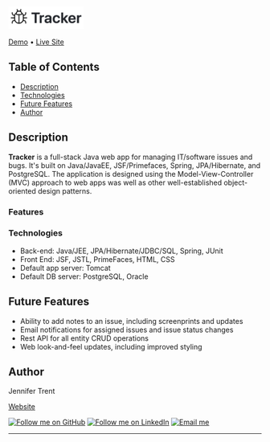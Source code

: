 <img src="readme_assets/tracker_readme.jpg" 
	 alt="Tracker" 
	 width="150" height="45">
	 
<a href="#key-features">Demo</a> •
<a href="http://jentrent.com/tracker" target="_blank">Live Site</a> 

## Table of Contents
- [Description](#description)
- [Technologies](#technologies)
- [Future Features](#future-features)
- [Author](#author)


## Description
**Tracker** is a full-stack Java web app for managing IT/software issues and bugs. It's built on Java/JavaEE, JSF/Primefaces,
Spring, JPA/Hibernate, and PostgreSQL. The application is designed using the Model-View-Controller (MVC) approach to web apps was well as other well-established object-oriented design patterns.

### Features

### Technologies
- Back-end: Java/JEE, JPA/Hibernate/JDBC/SQL, Spring, JUnit
- Front End: JSF, JSTL, PrimeFaces, HTML, CSS
- Default app server: Tomcat
- Default DB server: PostgreSQL, Oracle


## Future Features

- Ability to add notes to an issue, including screenprints and updates
- Email notifications for assigned issues and issue status changes
- Rest API for all entity CRUD operations
- Web look-and-feel updates, including improved styling

## Author

Jennifer Trent

<a href="http://jentrent.com" target="_blank">Website</a>

[![Follow me on GitHub](https://img.shields.io/badge/GitHub-100000?style=for-the-badge&logo=github&logoColor=white)](https://github.com/jentrent12) 
[![Follow me on LinkedIn](https://img.shields.io/badge/LinkedIn-0077B5?style=for-the-badge&logo=linkedin&logoColor=white)](https://www.linkedin.com/in/jenniferltrent/)
[![Email me](https://img.shields.io/badge/Gmail-D14836?style=for-the-badge&logo=gmail&logoColor=white)](mailto:Jltrent12@gmail.com)

</div>





---
